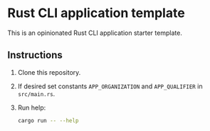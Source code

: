 # Rust CLI application template

This is an opinionated Rust CLI application starter template.

## Instructions

1. Clone this repository.
2. If desired set constants `APP_ORGANIZATION` and `APP_QUALIFIER` in `src/main.rs`.
3. Run help:

   ```bash
   cargo run -- --help
   ``````
